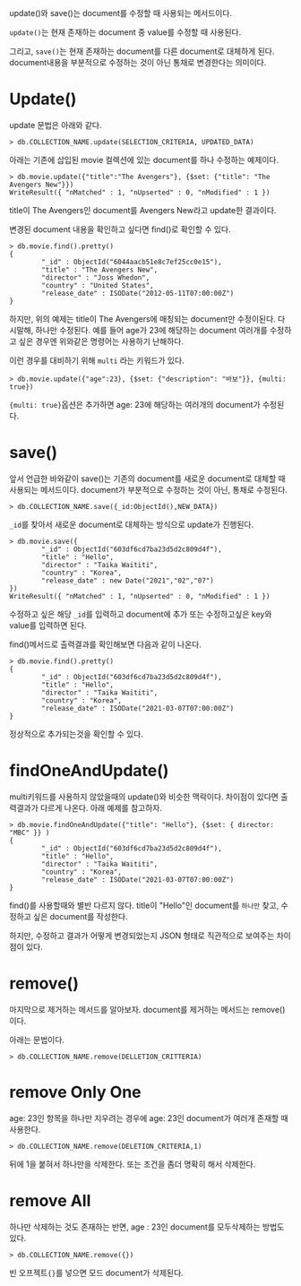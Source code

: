 update()와 save()는 document를 수정할 때 사용되는 메서드이다.

`update()`는 현재 존재하는 document 중 value를 수정할 때 사용된다.

그리고, `save()`는 현재 존재하는 document를 다른 document로 대체하게 된다. document내용을 부분적으로 수정하는 것이 아닌 통채로 변경한다는 의미이다.

# Update()

update 문법은 아래와 같다.

```
> db.COLLECTION_NAME.update(SELECTION_CRITERIA, UPDATED_DATA)
```

아래는 기존에 삽입된 movie 컬렉션에 있는 document를 하나 수정하는 예제이다.

```
> db.movie.update({"title":"The Avengers"}, {$set: {"title": "The Avengers New"}})
WriteResult({ "nMatched" : 1, "nUpserted" : 0, "nModified" : 1 })
```

title이 The Avengers인 document를 Avengers New라고 update한 결과이다.

변경된 document 내용을 확인하고 싶다면 find()로 확인할 수 있다.

```
> db.movie.find().pretty()
{
        "_id" : ObjectId("6044aacb51e8c7ef25cc0e15"),
        "title" : "The Avengers New",
        "director" : "Joss Whedon",
        "country" : "United States",
        "release_date" : ISODate("2012-05-11T07:00:00Z")
}
```

하지만, 위의 예제는 title이 The Avengers에 매칭되는 document만 수정이된다. 다시말해, 하나만 수정된다. 예를 들어 age가 23에 해당하는 document 여러개를 수정하고 싶은 경우엔 위와같은 명령어는 사용하기 난해하다.

이런 경우를 대비하기 위해 `multi` 라는 키워드가 있다.

```
> db.movie.update({"age":23}, {$set: {"description": "바보"}}, {multi: true})
```

`{multi: true}`옵션은 추가하면 age: 23에 해당하는 여러개의 document가 수정된다.

# save()

앞서 언급한 바와같이 save()는 기존의 document를 새로운 document로 대체할 때 사용되는 메서드이다. document가 부분적으로 수정하는 것이 아닌, 통채로 수정된다.

```
> db.COLLECTION_NAME.save({_id:ObjectId(),NEW_DATA})
```

`_id`를 찾아서 새로운 document로 대체하는 방식으로 update가 진행된다.

```
> db.movie.save({
        "_id" : ObjectId("603df6cd7ba23d5d2c809d4f"),
        "title" : "Hello",
        "director" : "Taika Waititi",
        "country" : "Korea",
        "release_date" : new Date("2021","02","07")
})
WriteResult({ "nMatched" : 1, "nUpserted" : 0, "nModified" : 1 })
```

수정하고 싶은 해당 `_id`를 입력하고 document에 추가 또는 수정하고싶은 key와 value를 입력하면 된다.

find()메서드로 출력결과를 확인해보면 다음과 같이 나온다.

```
> db.movie.find().pretty()
{
        "_id" : ObjectId("603df6cd7ba23d5d2c809d4f"),
        "title" : "Hello",
        "director" : "Taika Waititi",
        "country" : "Korea",
        "release_date" : ISODate("2021-03-07T07:00:00Z")
}
```

정상적으로 추가되는것을 확인할 수 있다.

# findOneAndUpdate()

multi키워드를 사용하지 않았을때의 update()와 비슷한 맥락이다. 차이점이 있다면 출력결과가 다르게 나온다. 아래 예제를 참고하자.

```
> db.movie.findOneAndUpdate({"title": "Hello"}, {$set: { director: "MBC" }} )
{
        "_id" : ObjectId("603df6cd7ba23d5d2c809d4f"),
        "title" : "Hello",
        "director" : "Taika Waititi",
        "country" : "Korea",
        "release_date" : ISODate("2021-03-07T07:00:00Z")
}
```

find()를 사용할때와 별반 다르지 않다. title이 "Hello"인 document를 `하나만` 찾고, 수정하고 싶은 document를 작성한다.

하지만, 수정하고 결과가 어떻게 변경되었는지 JSON 형태로 직관적으로 보여주는 차이점이 있다.

# remove()

마지막으로 제거하는 메서드를 알아보자. document를 제거하는 메서드는 remove()이다.

아래는 문법이다.

```
> db.COLLECTION_NAME.remove(DELLETION_CRITTERIA)
```

# remove Only One

age: 23인 항목을 하나만 지우려는 경우에 age: 23인 document가 여러개 존재할 때 사용한다.

```
> db.COLLECTION_NAME.remove(DELETION_CRITERIA,1)
```

뒤에 1을 붙혀서 하나만을 삭제한다. 또는 조건을 좀더 명확히 해서 삭제한다.

# remove All

하나만 삭제하는 것도 존재하는 반면, age : 23인 document를 모두삭제하는 방법도 있다.

```
> db.COLLECTION_NAME.remove({})
```

빈 오프젝트`{}`를 넣으면 모드 document가 삭제된다.
